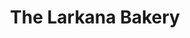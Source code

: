 ---
title: "The Larkana Bakery"
url: /hydrabd/the-larkana-bakery-main-qasimabad-road/
shop: bakery
---